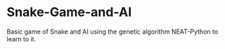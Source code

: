 # Snake-Game-and-AI
Basic game of Snake and AI using the genetic algorithm NEAT-Python to learn to it. 


